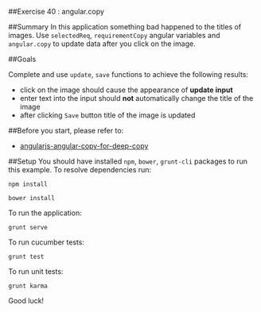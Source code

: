 ##Exercise 40 : angular.copy

##Summary
In this application something bad happened to the titles of images. Use `selectedReq`, `requirementCopy` angular variables and `angular.copy` to update data 
after you click on the image.


##Goals

Complete and use `update`, `save` functions to achieve the following results:

* click on the image should cause the appearance of **update input**
* enter text into the input should **not** automatically change the title of the image
* after clicking `Save` button title of the image is updated

##Before you start, please refer to:
* [angularjs-angular-copy-for-deep-copy](https://egghead.io/lessons/angularjs-angular-copy-for-deep-copy)

##Setup
 You should have installed `npm`, `bower`, `grunt-cli`  packages to run this example. To resolve dependencies run:

```
npm install
```

```
bower install
```

To run the application:

```
grunt serve
```

To run cucumber tests:

```
grunt test
```

To run unit tests:

```
grunt karma
```

Good luck!
